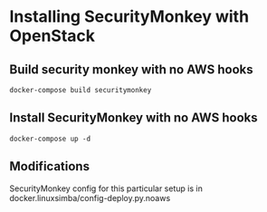 # Installing SecurityMonkey with OpenStack

## Build security monkey with no AWS hooks

```
docker-compose build securitymonkey
```

## Install SecurityMonkey with no AWS hooks

```
docker-compose up -d
```

## Modifications

SecurityMonkey config for this particular setup is in
docker.linuxsimba/config-deploy.py.noaws


